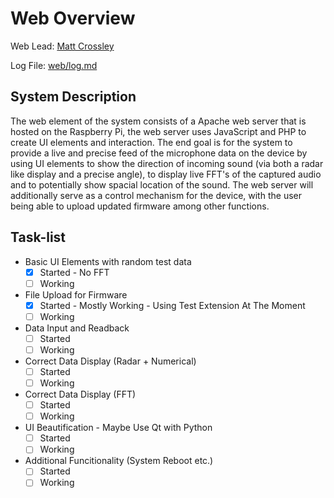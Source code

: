 # Web Overview
Web Lead: [Matt Crossley](http://github.com/mattcrossley99)

Log File: [web/log.md](log.md)

## System Description
The web element of the system consists of a Apache web server that is hosted on the Raspberry Pi, the web server uses JavaScript and PHP to create UI elements and interaction. The end goal is for the system to provide a live and precise feed of the microphone data on the device by using UI elements to show the direction of incoming sound (via both a radar like display and a precise angle), to display live FFT's of the captured audio and to potentially show spacial location of the sound.
The web server will additionally serve as a control mechanism for the device, with the user being able to upload updated firmware among other functions.

## Task-list
- Basic UI Elements with random test data
  - [x] Started - No FFT
  - [ ] Working
- File Upload for Firmware
  - [x] Started - Mostly Working - Using Test Extension At The Moment
  - [ ] Working
- Data Input and Readback
  - [ ] Started
  - [ ] Working
- Correct Data Display (Radar + Numerical)
  - [ ] Started
  - [ ] Working
- Correct Data Display (FFT)
  - [ ] Started
  - [ ] Working
- UI Beautification - Maybe Use Qt with Python
  - [ ] Started
  - [ ] Working
- Additional Funcitionality (System Reboot etc.)
  - [ ] Started
  - [ ] Working
